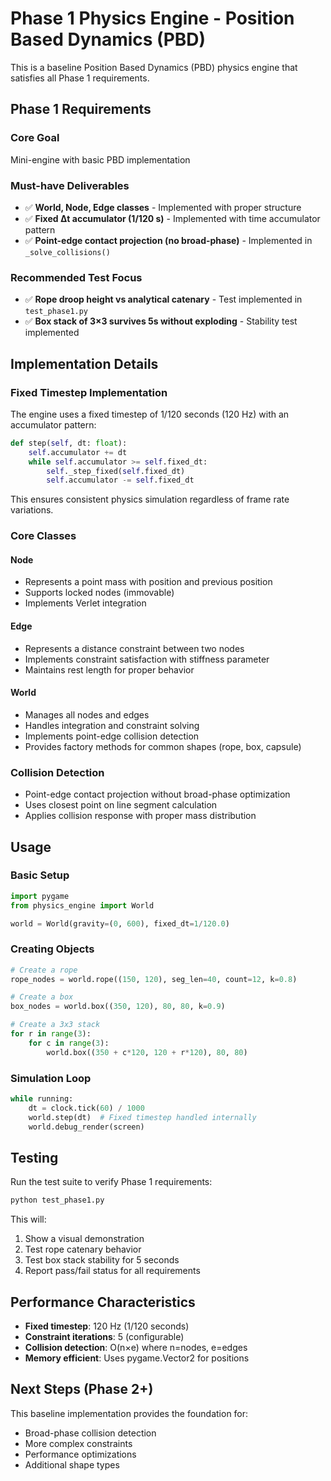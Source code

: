 # Phase 1 Physics Engine - Position Based Dynamics (PBD)

This is a baseline Position Based Dynamics (PBD) physics engine that satisfies all Phase 1 requirements.

## Phase 1 Requirements

### Core Goal
Mini-engine with basic PBD implementation

### Must-have Deliverables
- ✅ **World, Node, Edge classes** - Implemented with proper structure
- ✅ **Fixed Δt accumulator (1/120 s)** - Implemented with time accumulator pattern
- ✅ **Point-edge contact projection (no broad-phase)** - Implemented in `_solve_collisions()`

### Recommended Test Focus
- ✅ **Rope droop height vs analytical catenary** - Test implemented in `test_phase1.py`
- ✅ **Box stack of 3×3 survives 5s without exploding** - Stability test implemented

## Implementation Details

### Fixed Timestep Implementation
The engine uses a fixed timestep of 1/120 seconds (120 Hz) with an accumulator pattern:

```python
def step(self, dt: float):
    self.accumulator += dt
    while self.accumulator >= self.fixed_dt:
        self._step_fixed(self.fixed_dt)
        self.accumulator -= self.fixed_dt
```

This ensures consistent physics simulation regardless of frame rate variations.

### Core Classes

#### Node
- Represents a point mass with position and previous position
- Supports locked nodes (immovable)
- Implements Verlet integration

#### Edge
- Represents a distance constraint between two nodes
- Implements constraint satisfaction with stiffness parameter
- Maintains rest length for proper behavior

#### World
- Manages all nodes and edges
- Handles integration and constraint solving
- Implements point-edge collision detection
- Provides factory methods for common shapes (rope, box, capsule)

### Collision Detection
- Point-edge contact projection without broad-phase optimization
- Uses closest point on line segment calculation
- Applies collision response with proper mass distribution

## Usage

### Basic Setup
```python
import pygame
from physics_engine import World

world = World(gravity=(0, 600), fixed_dt=1/120.0)
```

### Creating Objects
```python
# Create a rope
rope_nodes = world.rope((150, 120), seg_len=40, count=12, k=0.8)

# Create a box
box_nodes = world.box((350, 120), 80, 80, k=0.9)

# Create a 3x3 stack
for r in range(3):
    for c in range(3):
        world.box((350 + c*120, 120 + r*120), 80, 80)
```

### Simulation Loop
```python
while running:
    dt = clock.tick(60) / 1000
    world.step(dt)  # Fixed timestep handled internally
    world.debug_render(screen)
```

## Testing

Run the test suite to verify Phase 1 requirements:

```bash
python test_phase1.py
```

This will:
1. Show a visual demonstration
2. Test rope catenary behavior
3. Test box stack stability for 5 seconds
4. Report pass/fail status for all requirements

## Performance Characteristics

- **Fixed timestep**: 120 Hz (1/120 seconds)
- **Constraint iterations**: 5 (configurable)
- **Collision detection**: O(n×e) where n=nodes, e=edges
- **Memory efficient**: Uses pygame.Vector2 for positions

## Next Steps (Phase 2+)

This baseline implementation provides the foundation for:
- Broad-phase collision detection
- More complex constraints
- Performance optimizations
- Additional shape types 